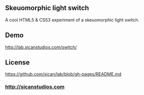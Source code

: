 ## Skeuomorphic light switch
A cool HTML5 & CSS3 experiment of a skeuomorphic light switch.

## Demo
http://lab.sicanstudios.com/switch/

## License
https://github.com/sican/lab/blob/gh-pages/README.md

### http://sicanstudios.com